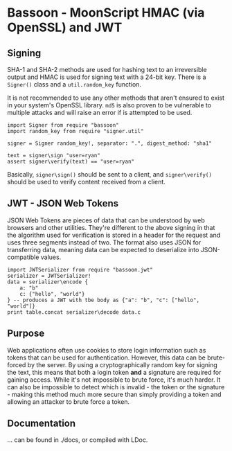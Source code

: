 # Bassoon - MoonScript HMAC (via OpenSSL) and JWT

## Signing

SHA-1 and SHA-2 methods are used for hashing text to an irreversible output and
HMAC is used for signing text with a 24-bit key. There is a `Signer()` class
and a `util.random_key` function.

It is not recommended to use any other methods that aren't ensured to exist
in your system's OpenSSL library. `md5` is also proven to be vulnerable to
multiple attacks and will raise an error if is attempted to be used.

```moon
import Signer from require "bassoon"
import random_key from require "signer.util"

signer = Signer random_key!, separator: ".", digest_method: "sha1"

text = signer\sign "user=ryan"
assert signer\verify(text) == "user=ryan"

```

Basically, `signer\sign()` should be sent to a client, and `signer\verify()`
should be used to verify content received from a client.

## JWT - JSON Web Tokens

JSON Web Tokens are pieces of data that can be understood by web browsers and
other utilities. They're different to the above signing in that the algorithm
used for verification is stored in a header for the request and uses three
segments instead of two. The format also uses JSON for transferring data,
meaning data can be expected to deserialize into JSON-compatible values.

```moon
import JWTSerializer from require "bassoon.jwt"
serializer = JWTSerializer!
data = serializer\encode {
	a: "b"
	c: {"hello", "world"}
} -- produces a JWT with tbe body as {"a": "b", "c": ["hello", "world"]}
print table.concat serializer\decode data.c
```

## Purpose

Web applications often use cookies to store login information such as tokens
that can be used for authentication. However, this data can be brute-forced by
the server. By using a cryptographically random key for signing the text, this
means that both a login token **and** a signature are required for gaining
access. While it's not impossible to brute force, it's much harder. It can also
be impossible to detect which is invalid - the token or the signature - making
this method much more secure than simply providing a token and allowing an
attacker to brute force a token.

## Documentation

... can be found in ./docs, or compiled with LDoc.
